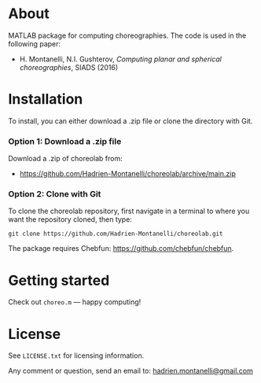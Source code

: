 # About
MATLAB package for computing choreographies. The code is used in the following paper:
- H. Montanelli, N.I. Gushterov, <i>Computing planar and spherical choreographies</i>, SIADS (2016)

# Installation

To install, you can either download a .zip file or clone the directory with Git.

### Option 1: Download a .zip file

Download a .zip of choreolab from:

- https://github.com/Hadrien-Montanelli/choreolab/archive/main.zip

### Option 2: Clone with Git

To clone the choreolab repository, first navigate in a terminal to where you want the repository cloned, then type:
```
git clone https://github.com/Hadrien-Montanelli/choreolab.git
```

The package requires Chebfun: https://github.com/chebfun/chebfun.

# Getting started

Check out `choreo.m` &mdash; happy computing!

# License
See `LICENSE.txt` for licensing information.

Any comment or question, send an email to: hadrien.montanelli@gmail.com
